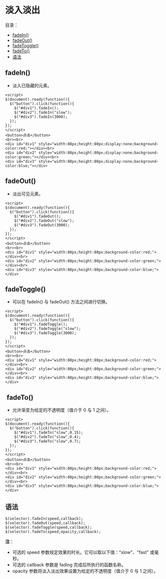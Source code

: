 # 淡入淡出

目录：

- [fadeIn()](#fadeIn())
- [fadeOut()](#fadeOut())
- [fadeToggle()](#fadeToggle())
- [fadeTo()](fadeTo())
- [语法](#语法)

## fadeIn()

- 淡入已隐藏的元素。

```
<script>
$(document).ready(function(){
  $("button").click(function(){
    $("#div1").fadeIn();
    $("#div2").fadeIn("slow");
    $("#div3").fadeIn(3000);
  });
});
</script>
<button>点击</button>
<br><br>
<div id="div1" style="width:80px;height:80px;display:none;background-color:red;"></div><br>
<div id="div2" style="width:80px;height:80px;display:none;background-color:green;"></div><br>
<div id="div3" style="width:80px;height:80px;display:none;background-color:blue;"></div>
```

## fadeOut()

- 淡出可见元素。 

```
<script>
$(document).ready(function(){
  $("button").click(function(){
    $("#div1").fadeOut();
    $("#div2").fadeOut("slow");
    $("#div3").fadeOut(3000);
  });
});
</script>
<button>点击</button>
<br><br>
<div id="div1" style="width:80px;height:80px;background-color:red;"></div><br>
<div id="div2" style="width:80px;height:80px;background-color:green;"></div><br>
<div id="div3" style="width:80px;height:80px;background-color:blue;"></div>
```

## fadeToggle()

- 可以在 fadeIn() 与 fadeOut() 方法之间进行切换。

```
<script>
$(document).ready(function(){
  $("button").click(function(){
    $("#div1").fadeToggle();
    $("#div2").fadeToggle("slow");
    $("#div3").fadeToggle(3000);
  });
});
</script>
<button>点击</button>
<br><br>
<div id="div1" style="width:80px;height:80px;background-color:red;"></div><br>
<div id="div2" style="width:80px;height:80px;background-color:green;"></div><br>
<div id="div3" style="width:80px;height:80px;background-color:blue;"></div>
```

##  fadeTo()

- 允许渐变为给定的不透明度（值介于 0 与 1 之间）。

```
<script>
$(document).ready(function(){
  $("button").click(function(){
	$("#div1").fadeTo("slow",0.15);
    $("#div2").fadeTo("slow",0.4);
    $("#div3").fadeTo("slow",0.7);
  });
});
</script>
<button>点击</button>
<br><br>
<div id="div1" style="width:80px;height:80px;background-color:red;"></div><br>
<div id="div2" style="width:80px;height:80px;background-color:green;"></div><br>
<div id="div3" style="width:80px;height:80px;background-color:blue;"></div>
```

## 语法

```
$(selector).fadeIn(speed,callback);
$(selector).fadeOut(speed,callback);
$(selector).fadeToggle(speed,callback);
$(selector).fadeTo(speed,opacity,callback);
```

**注**：

- 可选的 speed 参数规定效果的时长。它可以取以下值："slow"、"fast" 或毫秒。
- 可选的 callback 参数是 fading 完成后所执行的函数名称。 
- opacity 参数将淡入淡出效果设置为给定的不透明度（值介于 0 与 1 之间）。 
